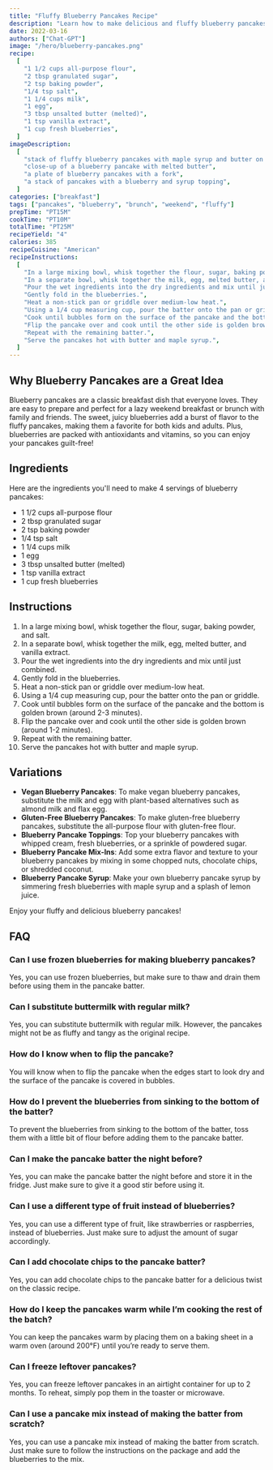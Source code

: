 ```yaml
---
title: "Fluffy Blueberry Pancakes Recipe"
description: "Learn how to make delicious and fluffy blueberry pancakes with this easy recipe. Perfect for a weekend breakfast or brunch with family and friends."
date: 2022-03-16
authors: ["Chat-GPT"]
image: "/hero/blueberry-pancakes.png"
recipe:
  [
    "1 1/2 cups all-purpose flour",
    "2 tbsp granulated sugar",
    "2 tsp baking powder",
    "1/4 tsp salt",
    "1 1/4 cups milk",
    "1 egg",
    "3 tbsp unsalted butter (melted)",
    "1 tsp vanilla extract",
    "1 cup fresh blueberries",
  ]
imageDescription:
  [
    "stack of fluffy blueberry pancakes with maple syrup and butter on top",
    "close-up of a blueberry pancake with melted butter",
    "a plate of blueberry pancakes with a fork",
    "a stack of pancakes with a blueberry and syrup topping",
  ]
categories: ["breakfast"]
tags: ["pancakes", "blueberry", "brunch", "weekend", "fluffy"]
prepTime: "PT15M"
cookTime: "PT10M"
totalTime: "PT25M"
recipeYield: "4"
calories: 385
recipeCuisine: "American"
recipeInstructions:
  [
    "In a large mixing bowl, whisk together the flour, sugar, baking powder, and salt.",
    "In a separate bowl, whisk together the milk, egg, melted butter, and vanilla extract.",
    "Pour the wet ingredients into the dry ingredients and mix until just combined.",
    "Gently fold in the blueberries.",
    "Heat a non-stick pan or griddle over medium-low heat.",
    "Using a 1/4 cup measuring cup, pour the batter onto the pan or griddle.",
    "Cook until bubbles form on the surface of the pancake and the bottom is golden brown (around 2-3 minutes).",
    "Flip the pancake over and cook until the other side is golden brown (around 1-2 minutes).",
    "Repeat with the remaining batter.",
    "Serve the pancakes hot with butter and maple syrup.",
  ]
---
```


## Why Blueberry Pancakes are a Great Idea

Blueberry pancakes are a classic breakfast dish that everyone loves. They are easy to prepare and perfect for a lazy weekend breakfast or brunch with family and friends. The sweet, juicy blueberries add a burst of flavor to the fluffy pancakes, making them a favorite for both kids and adults. Plus, blueberries are packed with antioxidants and vitamins, so you can enjoy your pancakes guilt-free!

## Ingredients

Here are the ingredients you'll need to make 4 servings of blueberry pancakes:

- 1 1/2 cups all-purpose flour
- 2 tbsp granulated sugar
- 2 tsp baking powder
- 1/4 tsp salt
- 1 1/4 cups milk
- 1 egg
- 3 tbsp unsalted butter (melted)
- 1 tsp vanilla extract
- 1 cup fresh blueberries

## Instructions

1. In a large mixing bowl, whisk together the flour, sugar, baking powder, and salt.
2. In a separate bowl, whisk together the milk, egg, melted butter, and vanilla extract.
3. Pour the wet ingredients into the dry ingredients and mix until just combined.
4. Gently fold in the blueberries.
5. Heat a non-stick pan or griddle over medium-low heat.
6. Using a 1/4 cup measuring cup, pour the batter onto the pan or griddle.
7. Cook until bubbles form on the surface of the pancake and the bottom is golden brown (around 2-3 minutes).
8. Flip the pancake over and cook until the other side is golden brown (around 1-2 minutes).
9. Repeat with the remaining batter.
10. Serve the pancakes hot with butter and maple syrup.

## Variations

- **Vegan Blueberry Pancakes**: To make vegan blueberry pancakes, substitute the milk and egg with plant-based alternatives such as almond milk and flax egg.
- **Gluten-Free Blueberry Pancakes**: To make gluten-free blueberry pancakes, substitute the all-purpose flour with gluten-free flour.
- **Blueberry Pancake Toppings**: Top your blueberry pancakes with whipped cream, fresh blueberries, or a sprinkle of powdered sugar.
- **Blueberry Pancake Mix-Ins**: Add some extra flavor and texture to your blueberry pancakes by mixing in some chopped nuts, chocolate chips, or shredded coconut.
- **Blueberry Pancake Syrup**: Make your own blueberry pancake syrup by simmering fresh blueberries with maple syrup and a splash of lemon juice.

Enjoy your fluffy and delicious blueberry pancakes!

## FAQ

### Can I use frozen blueberries for making blueberry pancakes?

Yes, you can use frozen blueberries, but make sure to thaw and drain them before using them in the pancake batter.

### Can I substitute buttermilk with regular milk?

Yes, you can substitute buttermilk with regular milk. However, the pancakes might not be as fluffy and tangy as the original recipe.

### How do I know when to flip the pancake?

You will know when to flip the pancake when the edges start to look dry and the surface of the pancake is covered in bubbles.

### How do I prevent the blueberries from sinking to the bottom of the batter?

To prevent the blueberries from sinking to the bottom of the batter, toss them with a little bit of flour before adding them to the pancake batter.

### Can I make the pancake batter the night before?

Yes, you can make the pancake batter the night before and store it in the fridge. Just make sure to give it a good stir before using it.

### Can I use a different type of fruit instead of blueberries?

Yes, you can use a different type of fruit, like strawberries or raspberries, instead of blueberries. Just make sure to adjust the amount of sugar accordingly.

### Can I add chocolate chips to the pancake batter?

Yes, you can add chocolate chips to the pancake batter for a delicious twist on the classic recipe.

### How do I keep the pancakes warm while I’m cooking the rest of the batch?

You can keep the pancakes warm by placing them on a baking sheet in a warm oven (around 200°F) until you’re ready to serve them.

### Can I freeze leftover pancakes?

Yes, you can freeze leftover pancakes in an airtight container for up to 2 months. To reheat, simply pop them in the toaster or microwave.

### Can I use a pancake mix instead of making the batter from scratch?

Yes, you can use a pancake mix instead of making the batter from scratch. Just make sure to follow the instructions on the package and add the blueberries to the mix.
